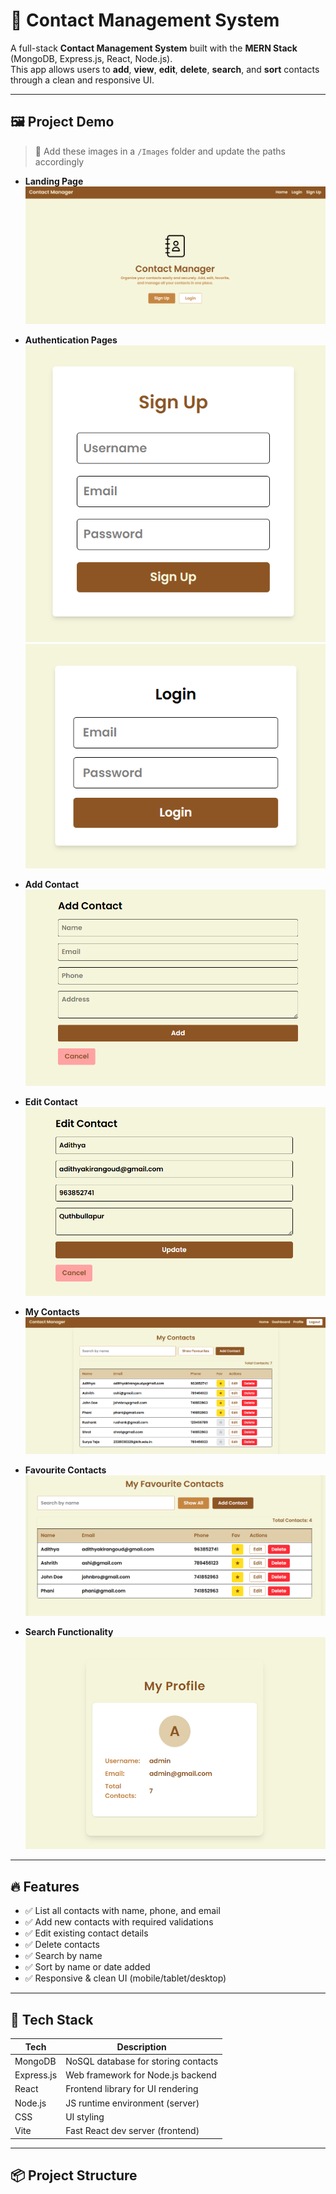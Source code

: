 # 📇 Contact Management System

A full-stack **Contact Management System** built with the **MERN Stack** (MongoDB, Express.js, React, Node.js).  
This app allows users to **add**, **view**, **edit**, **delete**, **search**, and **sort** contacts through a clean and responsive UI.

---

## 🖼️ Project Demo

> 📸 Add these images in a `/Images` folder and update the paths accordingly

- **Landing Page**
  ![Landing](./Images/1.png)

- **Authentication Pages**
  ![Sign](./Images/2.png)
  ![Login](./Images/3.png)
  
- **Add Contact**
  ![Add Contact](./Images/4.png)

- **Edit Contact**
  ![Edit Contact](./Images/5.png)

- **My Contacts**
  ![Contacts](./Images/6.png)

- **Favourite Contacts**
  ![Fav Contact](./Images/7.png)

- **Search Functionality**
  ![Search](./Images/8.png)

---

## 🔥 Features

- ✅ List all contacts with name, phone, and email
- ✅ Add new contacts with required validations
- ✅ Edit existing contact details
- ✅ Delete contacts
- ✅ Search by name
- ✅ Sort by name or date added
- ✅ Responsive & clean UI (mobile/tablet/desktop)

---

## 🧰 Tech Stack

| Tech         | Description                        |
|--------------|------------------------------------|
| MongoDB      | NoSQL database for storing contacts|
| Express.js   | Web framework for Node.js backend  |
| React        | Frontend library for UI rendering  |
| Node.js      | JS runtime environment (server)    |
| CSS          | UI styling                         |
| Vite         | Fast React dev server (frontend)   |

---

## 📦 Project Structure

